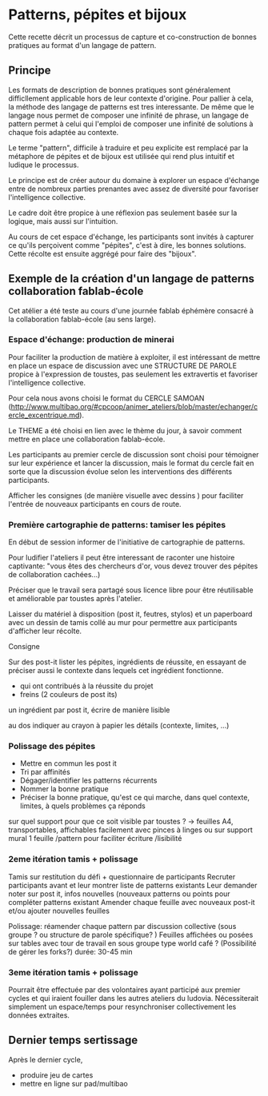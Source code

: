 <!--

---
title: Patterns, pépites et bijoux 
description: Cette recette décrit un processus de capture et co-construction de bonnes pratiques au format d'un langage de pattern.
image_url: 
licence: CC-BY-SA
---

-->



# Patterns, pépites et bijoux 

Cette recette décrit un processus de capture et co-construction de bonnes pratiques au format d'un langage de pattern.


## Principe

Les formats de description de bonnes pratiques sont généralement difficllement applicable hors de leur contexte d'origine. Pour pallier à cela, la méthode des langage de patterns est tres interessante. De même que le langage nous permet de composer une infinité de phrase, un langage de pattern permet à celui qui l'emploi de composer une infinité de solutions à chaque fois adaptée au contexte.

Le terme "pattern", difficile à traduire et peu explicite est remplacé par la métaphore de pépites et de bijoux est utilisée qui rend plus intuitif et ludique le processus.


Le principe est de créer autour du domaine à explorer un espace d'échange entre de nombreux parties prenantes avec assez de diversité pour favoriser l'intelligence collective.

Le cadre doit être propice à une réflexion pas seulement basée sur la logique, mais aussi sur l'intuition.

Au cours de cet espace d'échange, les participants sont invités à capturer ce qu'ils perçoivent comme "pépites", c'est à dire, les bonnes solutions. Cette récolte est ensuite aggrégé pour faire des "bijoux". 


## Exemple de la création d'un langage de patterns collaboration fablab-école

Cet atélier a été teste au cours d'une journée fablab éphémère consacré à la collaboration fablab-école (au sens large).

### Espace d'échange: production de minerai

Pour faciliter la production de matière à exploiter, il est intéressant de mettre en place un espace de discussion avec une STRUCTURE DE PAROLE propice à l'expression de toustes, pas seulement les extravertis et favoriser l'intelligence collective.

Pour cela nous avons choisi le format du CERCLE SAMOAN (http://www.multibao.org/#cpcoop/animer_ateliers/blob/master/echanger/cercle_excentrique.md).

Le THEME a été choisi en lien avec le thème du jour,  à savoir comment mettre en place une collaboration fablab-école.

Les participants au premier cercle de discussion sont choisi pour témoigner sur leur expérience et lancer la discussion, mais le format du cercle fait en sorte que la discussion évolue selon les interventions des différents participants.

Afficher les consignes (de manière visuelle avec dessins ) pour faciliter l'entrée de nouveaux participants en cours de route.

### Première cartographie de patterns: tamiser les pépites

En début de session informer de l'initiative de cartographie de patterns.

Pour ludifier l'ateliers il peut être interessant de raconter une histoire captivante: "vous êtes des  chercheurs d'or, vous devez trouver des pépites de collaboration cachées...)

Préciser que le travail sera partagé sous licence libre pour être réutilisable et améliorable par toustes après l'atelier.

Laisser du matériel à disposition (post it, feutres, stylos) et un paperboard avec un dessin de tamis collé au mur pour permettre aux participants d'afficher leur récolte.

Consigne

Sur des post-it lister les pépites, ingrédients de réussite, en essayant de préciser aussi le contexte dans lequels cet ingrédient fonctionne.

- qui ont contribués à la réussite du projet 
- freins (2 couleurs de post its)

un ingrédient par post it, écrire de manière lisible

au dos indiquer au crayon à papier les détails (contexte, limites, ...)

### Polissage des pépites

- Mettre en commun les post it
- Tri par affinités
- Dégager/identifier les patterns récurrents
- Nommer la bonne pratique
- Préciser la bonne pratique, qu'est ce qui marche, dans quel contexte, limites, à quels problèmes ça réponds

sur quel support pour que ce soit visible par toustes ? 
-> feuilles A4, transportables, affichables facilement avec pinces à linges ou sur support mural
1 feuille /pattern pour faciliter écriture /lisibilité

### 2eme itération tamis + polissage

Tamis sur restitution du défi + questionnaire de participants
Recruter participants avant et leur montrer liste de patterns existants
Leur demander noter sur post it, infos nouvelles (nouveaux patterns ou points pour compléter patterns existant 
Amender chaque feuille avec nouveaux post-it et/ou ajouter nouvelles feuilles

Polissage: réamender chaque pattern par discussion collective (sous groupe ? ou structure de parole spécifique? )
Feuilles affichées ou posées sur tables avec tour de travail en sous groupe type world café ? (Possibilité de gérer les forks?)
durée: 30-45 min

### 3eme itération tamis + polissage

Pourrait être effectuée par des volontaires ayant participé aux premier cycles et qui iraient fouiller dans les autres ateliers du ludovia.
Nécessiterait simplement un espace/temps pour resynchroniser collectivement les données extraites.

## Dernier temps **sertissage**

Après le dernier cycle, 
- produire jeu de cartes
- mettre en ligne sur pad/multibao



